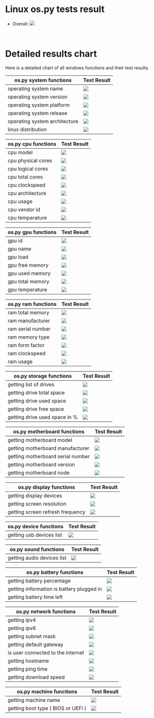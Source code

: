 # Linux os.py tests result
 * Overall: <img src="https://img.shields.io/badge/Linux_build-not_passing-red.svg"/>

<br/>

# Detailed results chart
Here is a detailed chart of all windows functions and their test results.

| os.py system functions        | Test Result                                                             |
|-------------------------------|-------------------------------------------------------------------------|
| operating system name         | <img src="https://img.shields.io/badge/Linux_build-passing-green.svg"/> |
| operating system version      | <img src="https://img.shields.io/badge/Linux_build-passing-green.svg"/> |
| operating system platform     | <img src="https://img.shields.io/badge/Linux_build-passing-green.svg"/> |
| operating system release      | <img src="https://img.shields.io/badge/Linux_build-passing-green.svg"/> |
| operating system architecture | <img src="https://img.shields.io/badge/Linux_build-passing-green.svg"/> |
| linux distribution            | <img src="https://img.shields.io/badge/Linux_build-passing-green.svg"/> |
  

| os.py cpu functions | Test Result                                                               |
|---------------------|---------------------------------------------------------------------------|
| cpu model           | <img src="https://img.shields.io/badge/Linux_build-passing-green.svg"/>   |
| cpu physical cores  | <img src="https://img.shields.io/badge/Linux_build-passing-green.svg"/>   |
| cpu logical cores   | <img src="https://img.shields.io/badge/Linux_build-passing-green.svg"/>   |
| cpu total cores     | <img src="https://img.shields.io/badge/Linux_build-passing-green.svg"/>   |
| cpu clockspeed      | <img src="https://img.shields.io/badge/Linux_build-passing-green.svg"/>   |
| cpu architecture    | <img src="https://img.shields.io/badge/Linux_build-passing-green.svg"/>   |
| cpu usage           | <img src="https://img.shields.io/badge/Linux_build-passing-green.svg"/>   |
| cpu vendor id       | <img src="https://img.shields.io/badge/Linux_build-passing-green.svg"/>   |
| cpu temperature     | <img src="https://img.shields.io/badge/Linux_build-not_passing-red.svg"/> |

| os.py gpu functions | Test Result                                                               |
|---------------------|---------------------------------------------------------------------------|
| gpu id              | <img src="https://img.shields.io/badge/Linux_build-not_passing-red.svg"/> |
| gpu name            | <img src="https://img.shields.io/badge/Linux_build-not_passing-red.svg"/> |
| gpu load            | <img src="https://img.shields.io/badge/Linux_build-not_passing-red.svg"/> |
| gpu free memory     | <img src="https://img.shields.io/badge/Linux_build-not_passing-red.svg"/> |
| gpu used memory     | <img src="https://img.shields.io/badge/Linux_build-not_passing-red.svg"/> |
| gpu total memory    | <img src="https://img.shields.io/badge/Linux_build-not_passing-red.svg"/> |
| gpu temperature     | <img src="https://img.shields.io/badge/Linux_build-not_passing-red.svg"/> |

| os.py ram functions | Test Result                                                               |
|---------------------|---------------------------------------------------------------------------|
| ram total memory    | <img src="https://img.shields.io/badge/Linux_build-not_passing-red.svg"/> |
| ram manufacturer    | <img src="https://img.shields.io/badge/Linux_build-not_passing-red.svg"/> |
| ram serial number   | <img src="https://img.shields.io/badge/Linux_build-not_passing-red.svg"/> |
| ram memory type     | <img src="https://img.shields.io/badge/Linux_build-not_passing-red.svg"/> |
| ram form factor     | <img src="https://img.shields.io/badge/Linux_build-not_passing-red.svg"/> |
| ram clockspeed      | <img src="https://img.shields.io/badge/Linux_build-not_passing-red.svg"/> |
| ram usage           | <img src="https://img.shields.io/badge/Linux_build-not_passing-red.svg"/> |

| os.py storage functions       | Test Result                                                             |
|-------------------------------|-------------------------------------------------------------------------|
| getting list of drives        | <img src="https://img.shields.io/badge/Linux_build-passing-green.svg"/> |
| getting drive total space     | <img src="https://img.shields.io/badge/Linux_build-passing-green.svg"/> |
| getting drive used space      | <img src="https://img.shields.io/badge/Linux_build-passing-green.svg"/> |
| getting drive free space      | <img src="https://img.shields.io/badge/Linux_build-passing-green.svg"/> |
| getting drive used space in % | <img src="https://img.shields.io/badge/Linux_build-passing-green.svg"/> |

| os.py motherboard functions       | Test Result                                                             |
|-----------------------------------|-------------------------------------------------------------------------|
| getting motherboard model         | <img src="https://img.shields.io/badge/Linux_build-passing-green.svg"/> |
| getting motherboard manufacturer  | <img src="https://img.shields.io/badge/Linux_build-passing-green.svg"/> |
| getting motherboard serial number | <img src="https://img.shields.io/badge/Linux_build-passing-green.svg"/> |
| getting motherboard version       | <img src="https://img.shields.io/badge/Linux_build-passing-green.svg"/> |
| getting motherboard node          | <img src="https://img.shields.io/badge/Linux_build-passing-green.svg"/> |

| os.py display functions          | Test Result                                                               |
|----------------------------------|---------------------------------------------------------------------------|
| getting display devices          | <img src="https://img.shields.io/badge/Linux_build-not_passing-red.svg"/> |
| getting screen resolution        | <img src="https://img.shields.io/badge/Linux_build-not_passing-red.svg"/> |
| getting screen refresh frequency | <img src="https://img.shields.io/badge/Linux_build-not_passing-red.svg"/> |

| os.py device functions   | Test Result                                                             |
|--------------------------|-------------------------------------------------------------------------|
| getting usb devices list | <img src="https://img.shields.io/badge/Linux_build-passing-green.svg"/> |

| os.py sound functions      | Test Result                                                             |
|----------------------------|-------------------------------------------------------------------------|
| getting audio devices list | <img src="https://img.shields.io/badge/Linux_build-passing-green.svg"/> |

| os.py battery functions                   | Test Result                                                               |
|-------------------------------------------|---------------------------------------------------------------------------|
| getting battery percentage                | <img src="https://img.shields.io/badge/Linux_build-not_passing-red.svg"/> |
| getting information is battery plugged in | <img src="https://img.shields.io/badge/Linux_build-not_passing-red.svg"/> |
| getting battery time left                 | <img src="https://img.shields.io/badge/Linux_build-not_passing-red.svg"/> |

| os.py network functions           | Test Result                                                             |
|-----------------------------------|-------------------------------------------------------------------------|
| getting ipv4                      | <img src="https://img.shields.io/badge/Linux_build-passing-green.svg"/> |
| getting ipv6                      | <img src="https://img.shields.io/badge/Linux_build-passing-green.svg"/> |
| getting subnet mask               | <img src="https://img.shields.io/badge/Linux_build-passing-green.svg"/> |
| getting default gateway           | <img src="https://img.shields.io/badge/Linux_build-passing-green.svg"/> |
| is user connected to the internet | <img src="https://img.shields.io/badge/Linux_build-passing-green.svg"/> |
| getting hostname                  | <img src="https://img.shields.io/badge/Linux_build-passing-green.svg"/> |
| getting ping time                 | <img src="https://img.shields.io/badge/Linux_build-passing-green.svg"/> |
| getting download speed            | <img src="https://img.shields.io/badge/Linux_build-passing-green.svg"/> |

| os.py machine functions            | Test Result                                                             |
|------------------------------------|-------------------------------------------------------------------------|
| getting machine name               | <img src="https://img.shields.io/badge/Linux_build-passing-green.svg"/> |
| getting boot type ( BIOS or UEFI ) | <img src="https://img.shields.io/badge/Linux_build-passing-green.svg"/> |
